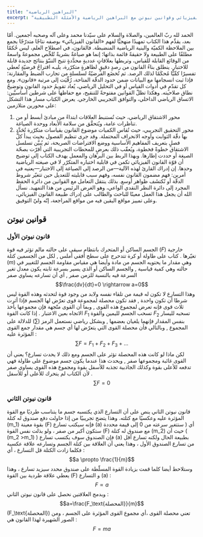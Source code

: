 ```yaml
---
title: "البراهين الرياضية"
excerpt: "تمهيد منهجي لفهم القانون الفيزيائي وقوانين نيوتن مع البراهين الرياضية والأمثلة التطبيقية."
---
```


الحمد لله ربّ العالمين، والصلاة والسلام على سيّدنا محمد وعلى آله وصحبه أجمعين.
أمّا بعد،
يقدِّم هذا الكتاب تمهيدًا منهجيًّا لفهم «القانون الفيزيائي» بوصفه نتاجًا متدرّجًا يجمع بين الملاحظة الكميّة والبنية الرياضية المنضبطة. فالقانون، في اصطلاح العلم، ليس حُكمًا مطلقًا على الطبيعة ولا حقيقةً قائمة بذاتها؛ إنما هو صياغةٌ بشريةٌ تُلخِّص مجموعةً واسعةً من الوقائع القابلة للقياس، وتربطها بعلاقاتٍ عدديةٍ محدَّدةٍ تتيح التنبّؤ بنتائج جديدة قابلة للاختبار.
ينطلق بناءُ القانون من رصدٍ دقيقٍ لظاهرةٍ متكرّرة، يليـه اقتراحُ فرضيّةٍ تُعطي تفسيرًا كمِّيًّا مُحكَمًا لذلك الرصد. ثم تُخضَع الفرضيّةُ لسلسلةٍ من تجارب الضبط والمقارنة؛ فإذا ثبت انسجامها مع البيانات ضمن حدود الدقّة المتاحة، رُقِّيَت إلى مرتبة «قانون». ومع كل تقدّمٍ في أدوات القياس أو في التحليل الرياضي، يُعاد تقويمُ حدود القانون وتوضيحُ نطاق صلاحيته. وهكذا تظلّ القوانين مفتوحةً للتنقيح، مع حفاظها على شرطين أساسيَّين: الاتساق الرياضي الداخلي، والتوافق التجريبي الخارجي.
يعرض الكتاب مسار هذا التشكل على محورين متلازمين:
1. محور الاشتقاق الرياضي، حيث تُستنبط العلاقات ابتداءً من مبادئ أبسط أو من تناظرات عامة، ويُتحقَّق من سلامة الأبعاد ووحدة الصياغة.
2. محور التحقيق التجريبي، حيث تُقاس الكميات موضوع القانون بقياسات متكرّرة تُحَدَّد بها دقّة الثوابت وأوجه الانحراف المحتملة.
وقد جرى تنظيم الفصول بحيث يبدأ كلُّ فصلٍ بتعريف المفاهيم الأساسية ووضع الافتراضات الصريحة، ثم يُبيَّن تسلسل الاشتقاق خطوةً فخطوة، ويُعقّب ذلك بعرضٍ للمحطات التجريبية التي أقرّت بصحّة الصيغة أو حددت إطارها. وبهذا الربط بين البرهان والمعمل يهدف الكتاب إلى توضيح أن قوّة القانون الفيزيائي تكمن في قابلية اختباره المتكرّر لا في صيغته الرياضية وحدها.
إن إدراك القارئ لهذه الآلية—من الرصد إلى الصياغة إلى الاختبار—يعنيه في أمرين: فهم مضمون القانون نفسه، وفهم سبب قابليته للتعديل حين تتغيّر شروط الدقّة أو تُكتشَف ظواهر أوسع. بذلك ينتقل التعامل مع القوانين من دائرة الحفظ المجرد إلى دائرة النظر النقدي الواعي، وهو الغرض الرئيس من هذا التمهيد.
نسأل الله أن يجعل هذا العمل معينًا للباحث والطالب على إدراك طبيعة القانون الفيزيائي، وعلى تمييز مواقع اليقين فيه من مواقع المراجعة، إنّه وليّ التوفيق.

## قوانين نيوتن
### قانون نيوتن الأول
الجسم الساكن أو المتحرك بانتظام سيقى على حالته مالم تؤثر فيه قوة 
$( F )$
خارجية تغيّرها .
كتاب على طاولة أو كرة تتدحرج على سطح أفقي أملس , لكل من الجسمين كتلة 
$( m )$
وهي مقدار ما يحتويه الجسم من مادة وأيضا هي مقياس مقاومة الجسم للتغيير في حالته وهي كمية قياسية , والجسم الساكن أو الذي يسير بسرعة ثابته يكون معدل تغير السرعة فيه بالنسبة للزمن صفر , أي أن تسارعه يساوي صفر 
    $$\frac{dv}{dt}=0 \rightarrow a=0$$
وهذا التسارع لا تكون له قيمة من تلقاء نفسه ولابد من وجود قوة لتحدثه وهذه القوة ليس شرطا أن تكون واحدة , فقد تكون محصلة لمجموعة قوى تعرّض لها الجسم 
فإذا أثرت ثلاث قوى فإنه تعرض لمجموع هذه القوى , وبما أن القوى متّجهة فإن مجموعها يأخذ الاتجاه بعين الاعتبار .
إذا كانت القوة
$F_1$
تسحب الجسم لليمين
والقوة
$F_2$
تسحبه لليسار بنفس المقدار فإنهما يلغيان بعضمها , وبشكل رياضي نستعمل الرمز
$( \textstyle\sum )$
للدلالة على المجموع , وبالتالي فأن محصلة القوى التي يتعرّض لها أي جسم هي مقدار جمع القوى المؤثرة عليه  :
    $$\textstyle\sum F = F_1 + F_2 + F_3 + \dots$$
لكن ماذا لو كانت هذه المحصلة تؤثر على الجسم ومع ذلك لا يحدث تسارع؟ يعني أن القوى غائبة ومجموعها صفر , ويحدث هذا عندما يكون جسم موضوع على طاولة فهي تدفعه للأعلى بقوة وكذلك الجاذبية تجذبه للأسفل بقوة ومجموع هذه القوى يساوي صفر لأن الكتاب لم يتحرك للأعلى أو للأسفل .
$$\textstyle\sum F = 0$$

### قانون نيوتن الثاني
قانون نيوتن الثاني ينص على أن التسارع الذي يكتسبه جسم ما يتناسب طرديًا مع القوة المؤثرة عليه وعكسيًا مع كتلته.
وهذا يتضح تجريبيًا من إذا حاولت دفع صندوق له كتلة \(m_1\) بقوة معينة \(F\) فإنه سيكتب تسارع \(a\) أي ( ستتغير سرعته من 0 إلى قيمة محددة ستكون أكبر من صفر ، ولو بذلت نفس القوة \(F\) مع صندوق له كتلة \(m_2\) حيث أن ( \(m_2 >m_1\) )  فإن الصندوق سوف يكتسب تسارع \(a\) بطبيعة الحال ولكنه تسارع أقل من تسارع الصندوق الأول ، وهذا يعني أن العلاقة بين كتلة الجسم وتسارعه علاقة عكسية فكلما زادت الكتلة قل التسارع ، أي :
$$a \propto \frac{1}{m}$$
وستلاحط أيضا كلما قمت بزيادة القوة المسلّطة على صندوق محدد سيزيد تسارع ، وهذا يعطي علاقة طردية بين القوة \(F\)  و التسارع \(a\) :
$$F \propto a$$
وبدمج العلاقتين نحصل على قانون نيوتن الثاني :
$$a=\frac{F_\text{المحصلة}}{m}$$
\(F_\text{المحصلة}\) تعني محصلة القوى ،أي مجموع القوى المؤثرة على الجسم ، ومن الصور الشهيرة لهذا القانون هي :
$$F=ma$$




